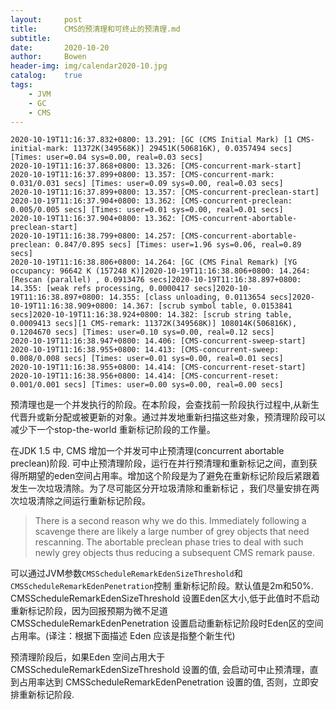 ```yaml
---
layout:     post
title:      CMS的预清理和可终止的预清理.md
subtitle:   
date:       2020-10-20
author:     Bowen
header-img: img/calendar2020-10.jpg
catalog:    true
tags:
    - JVM
    - GC
    - CMS
---
```


```
2020-10-19T11:16:37.832+0800: 13.291: [GC (CMS Initial Mark) [1 CMS-initial-mark: 11372K(349568K)] 29451K(506816K), 0.0357494 secs] [Times: user=0.04 sys=0.00, real=0.03 secs]
2020-10-19T11:16:37.868+0800: 13.326: [CMS-concurrent-mark-start]
2020-10-19T11:16:37.899+0800: 13.357: [CMS-concurrent-mark: 0.031/0.031 secs] [Times: user=0.09 sys=0.00, real=0.03 secs]
2020-10-19T11:16:37.899+0800: 13.357: [CMS-concurrent-preclean-start]
2020-10-19T11:16:37.904+0800: 13.362: [CMS-concurrent-preclean: 0.005/0.005 secs] [Times: user=0.01 sys=0.00, real=0.01 secs]
2020-10-19T11:16:37.904+0800: 13.362: [CMS-concurrent-abortable-preclean-start]
2020-10-19T11:16:38.799+0800: 14.257: [CMS-concurrent-abortable-preclean: 0.847/0.895 secs] [Times: user=1.96 sys=0.06, real=0.89 secs]
2020-10-19T11:16:38.806+0800: 14.264: [GC (CMS Final Remark) [YG occupancy: 96642 K (157248 K)]2020-10-19T11:16:38.806+0800: 14.264: [Rescan (parallel) , 0.0913476 secs]2020-10-19T11:16:38.897+0800: 14.355: [weak refs processing, 0.0000417 secs]2020-10-19T11:16:38.897+0800: 14.355: [class unloading, 0.0113654 secs]2020-10-19T11:16:38.909+0800: 14.367: [scrub symbol table, 0.0153841 secs]2020-10-19T11:16:38.924+0800: 14.382: [scrub string table, 0.0009413 secs][1 CMS-remark: 11372K(349568K)] 108014K(506816K), 0.1204670 secs] [Times: user=0.10 sys=0.00, real=0.12 secs]
2020-10-19T11:16:38.947+0800: 14.406: [CMS-concurrent-sweep-start]
2020-10-19T11:16:38.955+0800: 14.413: [CMS-concurrent-sweep: 0.008/0.008 secs] [Times: user=0.01 sys=0.00, real=0.01 secs]
2020-10-19T11:16:38.955+0800: 14.414: [CMS-concurrent-reset-start]
2020-10-19T11:16:38.956+0800: 14.414: [CMS-concurrent-reset: 0.001/0.001 secs] [Times: user=0.00 sys=0.00, real=0.00 secs]
```

预清理也是一个并发执行的阶段。在本阶段，会查找前一阶段执行过程中,从新生代晋升或新分配或被更新的对象。通过并发地重新扫描这些对象，预清理阶段可以减少下一个stop-the-world 重新标记阶段的工作量。

在JDK 1.5 中, CMS 增加一个并发可中止预清理(concurrent abortable preclean)阶段. 可中止预清理阶段，运行在并行预清理和重新标记之间，直到获得所期望的eden空间占用率。增加这个阶段是为了避免在重新标记阶段后紧跟着发生一次垃圾清除。为了尽可能区分开垃圾清除和重新标记 ，我们尽量安排在两次垃圾清除之间运行重新标记阶段。

> There is a second reason why we do this. Immediately following a scavenge there are likely a large number of grey objects that need rescanning. The abortable preclean phase tries to deal with such newly grey objects thus reducing a subsequent CMS remark pause.

可以通过JVM参数`CMSScheduleRemarkEdenSizeThreshold`和 `CMSScheduleRemarkEdenPenetration`控制 重新标记阶段。默认值是2m和50%. CMSScheduleRemarkEdenSizeThreshold 设置Eden区大小,低于此值时不启动重新标记阶段，因为回报预期为微不足道 CMSScheduleRemarkEdenPenetration 设置启动重新标记阶段时Eden区的空间占用率。(译注：根据下面描述 Eden 应该是指整个新生代)

预清理阶段后，如果Eden 空间占用大于 CMSScheduleRemarkEdenSizeThreshold 设置的值, 会启动可中止预清理，直到占用率达到 CMSScheduleRemarkEdenPenetration 设置的值, 否则，立即安排重新标记阶段.

